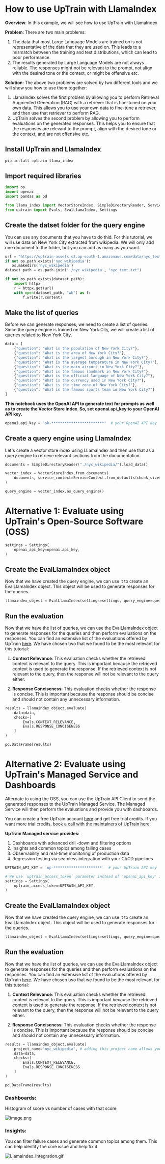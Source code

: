 # How to use UpTrain with LlamaIndex

**Overview**: In this example, we will see how to use UpTrain with LlamaIndex. 

**Problem**: There are two main problems:
1. The data that most Large Language Models are trained on is not representative of the data that they are used on. This leads to a mismatch between the training and test distributions, which can lead to poor performance. 
2. The results generated by Large Language Models are not always reliable. The responses might not be relevant to the prompt, not align with the desired tone or the context, or might be offensive etc.

**Solution**: The above two problems are solved by two different tools and we will show you how to use them together:
1. LlamaIndex solves the first problem by allowing you to perform Retrieval Augmented Generation (RAG) with a retriever that is fine-tuned on your own data. This allows you to use your own data to fine-tune a retriever, and then use that retriever to perform RAG.
2. UpTrain solves the second problem by allowing you to perform evaluations on the generated responses. This helps you to ensure that the responses are relevant to the prompt, align with the desired tone or the context, and are not offensive etc.

## Install UpTrain and LlamaIndex


```bash
pip install uptrain llama_index
```

## Import required libraries

```python
import os
import openai 
import pandas as pd

from llama_index import VectorStoreIndex, SimpleDirectoryReader, ServiceContext
from uptrain import Evals, EvalLlamaIndex, Settings
```

## Create the datset folder for the query engine

You can use any documents that you have to do thid. For this tutorial, we will use data on New York City extracted from wikipedia. We will only add one document to the folder, but you can add as many as you want.


```python
url = "https://uptrain-assets.s3.ap-south-1.amazonaws.com/data/nyc_text.txt"
if not os.path.exists('nyc_wikipedia'):
   os.makedirs('nyc_wikipedia')
dataset_path = os.path.join('./nyc_wikipedia', "nyc_text.txt")

if not os.path.exists(dataset_path):
    import httpx
    r = httpx.get(url)
    with open(dataset_path, "wb") as f:
        f.write(r.content)
```

## Make the list of queries

Before we can generate responses, we need to create a list of queries. Since the query engine is trained on New York City, we will create a list of queries related to New York City.


```python
data = [
    {"question": "What is the population of New York City?"},
    {"question": "What is the area of New York City?"},
    {"question": "What is the largest borough in New York City?"},
    {"question": "What is the average temperature in New York City?"},
    {"question": "What is the main airport in New York City?"},
    {"question": "What is the famous landmark in New York City?"},
    {"question": "What is the official language of New York City?"},
    {"question": "What is the currency used in New York City?"},
    {"question": "What is the time zone of New York City?"},
    {"question": "What is the famous sports team in New York City?"}
]
```

**This notebook uses the OpenAI API to generate text for prompts as well as to create the Vector Store Index. So, set openai.api_key to your OpenAI API key.**


```python
openai.api_key = "sk-************************"  # your OpenAI API key
```

## Create a query engine using LlamaIndex

Let's create a vector store index using LLamaIndex and then use that as a query engine to retrieve relevant sections from the documentation.


```python
documents = SimpleDirectoryReader("./nyc_wikipedia/").load_data()

vector_index = VectorStoreIndex.from_documents(
    documents, service_context=ServiceContext.from_defaults(chunk_size=512)
)

query_engine = vector_index.as_query_engine()
```

# Alternative 1: Evaluate using UpTrain's Open-Source Software (OSS)


```python
settings = Settings(
    openai_api_key=openai.api_key,
)
```

## Create the EvalLlamaIndex object

Now that we have created the query engine, we can use it to create an EvalLlamaIndex object. This object will be used to generate responses for the queries.


```python
llamaindex_object = EvalLlamaIndex(settings=settings, query_engine=query_engine)
```

## Run the evaluation

Now that we have the list of queries, we can use the EvalLlamaIndex object to generate responses for the queries and then perform evaluations on the responses. You can find an extensive list of the evaluations offered by UpTrain [here](https://docs.uptrain.ai/key-components/evals). We have chosen two that we found to be the most relevant for this tutorial:

1. **Context Relevance**: This evaluation checks whether the retrieved context is relevant to the query. This is important because the retrieved context is used to generate the response. If the retrieved context is not relevant to the query, then the response will not be relevant to the query either.

2. **Response Conciseness**: This evaluation checks whether the response is concise. This is important because the response should be concise and should not contain any unnecessary information.



```python
results = llamaindex_object.evaluate(
    data=data,
    checks=[
        Evals.CONTEXT_RELEVANCE,
        Evals.RESPONSE_CONCISENESS
    ]
)
```


```python
pd.DataFrame(results)
```

# Alternative 2: Evaluate using UpTrain's Managed Service and Dashboards 

Alternate to using the OSS, you can use the UpTrain API Client to send the generated responses to the UpTrain Managed Service. The Managed Service will then perform the evaluations and provide you with dashboards.

You can create a free UpTrain account [here](https://uptrain.ai/) and get free trial credits. If you want more trial credits, [book a call with the maintainers of UpTrain here](https://calendly.com/uptrain-sourabh/30min).



**UpTrain Managed service provides:**
1. Dashboards with advanced drill-down and filtering options
2. Insights and common topics among failing cases
3. Observability and real-time monitoring of production data
4. Regression testing via seamless integration with your CI/CD pipelines


```python
UPTRAIN_API_KEY = 'up-**********************'  # your UpTrain API key

# We use `uptrain_access_token` parameter instead of 'openai_api_key' in settings in this case
settings = Settings(
    uptrain_access_token=UPTRAIN_API_KEY,
)
```

## Create the EvalLlamaIndex object

Now that we have created the query engine, we can use it to create an EvalLlamaIndex object. This object will be used to generate responses for the queries.


```python
llamaindex_object = EvalLlamaIndex(settings=settings, query_engine=query_engine)
```

## Run the evaluation

Now that we have the list of queries, we can use the EvalLlamaIndex object to generate responses for the queries and then perform evaluations on the responses. You can find an extensive list of the evaluations offered by UpTrain [here](https://docs.uptrain.ai/key-components/evals). We have chosen two that we found to be the most relevant for this tutorial:

1. **Context Relevance**: This evaluation checks whether the retrieved context is relevant to the query. This is important because the retrieved context is used to generate the response. If the retrieved context is not relevant to the query, then the response will not be relevant to the query either.

2. **Response Conciseness**: This evaluation checks whether the response is concise. This is important because the response should be concise and should not contain any unnecessary information.


```python
results = llamaindex_object.evaluate(
    project_name="nyc_wikipedia", # adding this project name allows you to track the results in the UpTrain dashboard
    data=data,
    checks=[
        Evals.CONTEXT_RELEVANCE,
        Evals.RESPONSE_CONCISENESS
    ]
)
```

```python
pd.DataFrame(results)
```

### Dashboards: 
Histogram of score vs number of cases with that score

![image.png](UpTrain_files/image.png)

### Insights:
You can filter failure cases and generate common topics among them. This can help identify the core issue and help fix it

![LlamaIndex_Integration.gif](UpTrain_files/LlamaIndex_Integration.gif)
